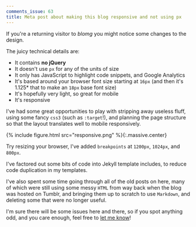 ```yaml
---
comments_issue: 63
title: Meta post about making this blog responsive and not using px
---
```

If you're a returning visitor to _blomg_ you might notice some changes to the design.

<!-- more -->

The juicy technical details are:
- It contains __no jQuery__
- It doesn't use `px` for any of the units of size
- It only has JavaScript to highlight code snippets, and Google Analytics
- It's based around your browser font size starting at `16px` (and then it's 1.125* that to make an `18px` base font size)
- It's hopefully very light, so great for mobile
- It's responsive

I've had some great opportunities to play with stripping away useless fluff, using some fancy `css3` (such as `:target`!), and planning the page structure so that the layout translates well to mobile responsively.

{% include figure.html src="responsive.png" %}{:.massive.center}

Try resizing your browser, I've added `breakpoints` at `1200px`, `1024px`, and `800px`.

I've factored out some bits of code into Jekyll template includes, to reduce code duplication in my templates.

I've also spent some time going through all of the old posts on here, many of which were still using some messy `HTML` from way back when the blog was hosted on Tumblr, and bringing them up to scratch to use `Markdown`, and deleting some that were no longer useful.

I'm sure there will be some issues here and there, so if you spot anything odd, and you care enough, feel free to [let me know](https://github.com/omgmog/omgmog.github.com/issues)!
